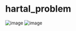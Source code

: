 # hartal_problem

![image](https://user-images.githubusercontent.com/65455865/139186195-1719d47c-bbd8-4f3e-892a-66e8a2494183.png)
![image](https://user-images.githubusercontent.com/65455865/139186232-1b6fe1c2-14f7-4c19-85a8-a915cbd319fc.png)

